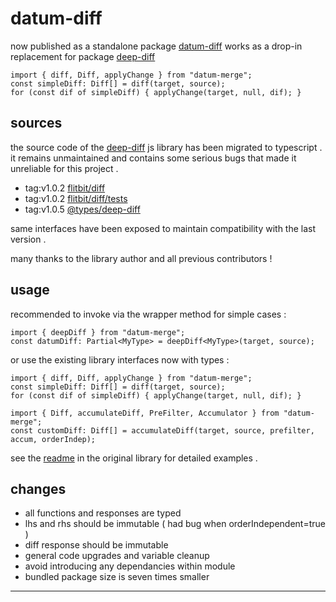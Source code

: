 # datum-diff

now published as a standalone package [datum-diff](https://www.npmjs.com/package/datum-diff)
works as a drop-in replacement for package [deep-diff](https://www.npmjs.com/package/deep-diff)

```
import { diff, Diff, applyChange } from "datum-merge";
const simpleDiff: Diff[] = diff(target, source);
for (const dif of simpleDiff) { applyChange(target, null, dif); }
```

## sources

the source code of the [deep-diff](https://github.com/flitbit/diff) js library has been migrated to typescript .
it remains unmaintained and contains some serious bugs that made it unreliable for this project . 

* tag:v1.0.2 [flitbit/diff](https://github.com/flitbit/diff/blob/master/index.js)
* tag:v1.0.2 [flitbit/diff/tests](https://github.com/flitbit/diff/blob/master/test/tests.js) 
* tag:v1.0.5 [@types/deep-diff](https://github.com/DefinitelyTyped/DefinitelyTyped/blob/master/types/deep-diff/index.d.ts)

same interfaces have been exposed to maintain compatibility with the last version .

many thanks to the library author and all previous contributors !

## usage

recommended to invoke via the wrapper method for simple cases :
```
import { deepDiff } from "datum-merge";
const datumDiff: Partial<MyType> = deepDiff<MyType>(target, source);
```

or use the existing library interfaces now with types : 
```
import { diff, Diff, applyChange } from "datum-merge";
const simpleDiff: Diff[] = diff(target, source);
for (const dif of simpleDiff) { applyChange(target, null, dif); }

import { Diff, accumulateDiff, PreFilter, Accumulator } from "datum-merge";
const customDiff: Diff[] = accumulateDiff(target, source, prefilter, accum, orderIndep);
```

see the [readme](https://github.com/flitbit/diff/blob/master/Readme.md#api-documentation) in the original library for detailed examples .

## changes

* all functions and responses are typed
* lhs and rhs should be immutable ( had bug when orderIndependent=true )
* diff response should be immutable
* general code upgrades and variable cleanup
* avoid introducing any dependancies within module
* bundled package size is seven times smaller

---
